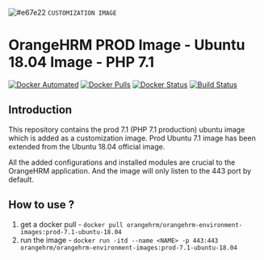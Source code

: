 ![#e67e22](https://placehold.it/15/f03c15/000000?text=+) `CUSTOMIZATION IMAGE`

# OrangeHRM PROD Image - Ubuntu 18.04 Image - PHP 7.1

[![Docker Automated](https://img.shields.io/docker/automated/orangehrm/orangehrm-environment-images.svg)](https://hub.docker.com/r/orangehrm/orangehrm-environment-images/) [![Docker Pulls](https://img.shields.io/docker/pulls/orangehrm/orangehrm-environment-images.svg)](https://hub.docker.com/r/orangehrm/orangehrm-environment-images/) [![Docker Status](https://img.shields.io/docker/build/orangehrm/orangehrm-environment-images.svg)](https://hub.docker.com/r/orangehrm/orangehrm-environment-images/) [![Build Status](https://travis-ci.org/orangehrm/orangehrm-prod-environment.svg?branch=php-7.1-ubuntu-18.04)](https://travis-ci.org/orangehrm/orangehrm-prod-environment)


## Introduction

This repository contains the prod 7.1 (PHP 7.1 production) ubuntu image which is added as a customization image. Prod Ubuntu 7.1 image has been extended from the Ubuntu 18.04 official image. 

All the added configurations and installed modules are crucial to the OrangeHRM application. And the image will only listen to the 443 port by default.

## How to use ?

1. get a docker pull - `docker pull orangehrm/orangehrm-environment-images:prod-7.1-ubuntu-18.04` 
2. run the image - `docker run -itd --name <NAME> -p 443:443 orangehrm/orangehrm-environment-images:prod-7.1-ubuntu-18.04`